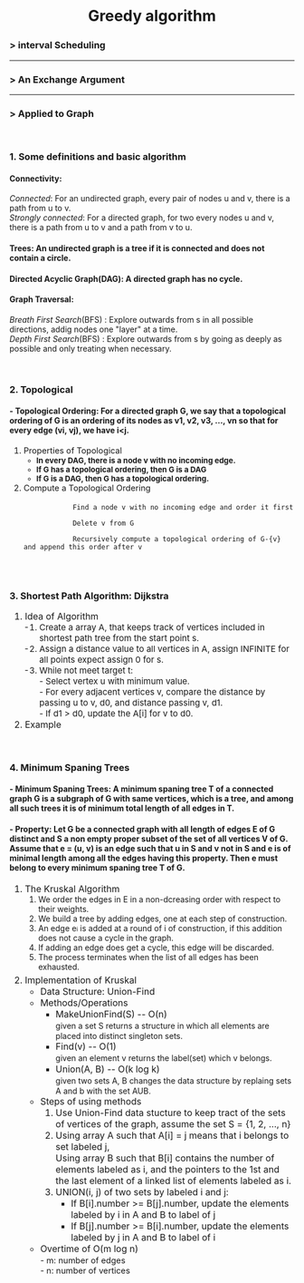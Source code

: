 <p style="text-align: center; font-weight: bold; font-size: 20pt"> Greedy algorithm</p>

### > **interval Scheduling**
----

### > **An Exchange Argument**

----

### > **Applied to Graph**
<br>

### **1. Some definitions and basic algorithm**
#### **Connectivity:** 
*Connected*: For an undirected graph, every pair of nodes u and v, there is a path from u to v. <br>
*Strongly connected*: For a directed graph, for two every nodes u and v, there is a path from u to v and a path from v to u.

#### **Trees:** An undirected graph is a tree if it is connected and does not contain a circle.

#### **Directed Acyclic Graph(DAG):** A directed graph has no cycle.

#### **Graph Traversal:**
*Breath First Search*(BFS) : Explore outwards from s in all possible directions, addig nodes one "layer" at a time.<br>
*Depth First Search*(BFS) : Explore outwards from s by going as deeply as possible and only treating when necessary.

<br>


### **2. Topological**
#### - **Topological Ordering:** For a directed graph G, we say that a topological ordering of G is an ordering of its nodes as v1, v2, v3, ..., vn so that for every edge (vi, vj), we have i<j.

<ol type='1' style="font-size: 11pt">
    <li>Properties of Topological
        <ul style="font-size: 10pt; font-weight: bold">
        <li>In every DAG, there is a node v with no incoming edge.</li>
        <li>If G has a topological ordering, then G is a DAG</li>
        <li>If G is a DAG, then G has a topological ordering.</li>
        </ul>
    </li>
    <li>Compute a Topological Ordering
        <br>
        <code style="font-size: 12px">
            Find a node v with no incoming edge and order it first<br>
            Delete v from G<br>
            Recursively compute a topological ordering of G-{v} and append this order after v
        </code>
    </li>

</ol>
<br>

### **3. Shortest Path Algorithm: Dijkstra**
<ol style="font-size: 12pt">
    <li> Idea of Algorithm
        <ol start='-1' reversed style="font-size: 15px">
            <li>Create a array A, that keeps track of vertices included in shortest path tree from the start point s.</li>
            <li>Assign a distance value to all vertices in A, assign INFINITE for all points expect assign 0 for s. </li>
            <li>While not meet target t:<br>
                - Select vertex u with minimum value.<br> 
                - For every adjacent vertices v, compare the distance by passing u to v, d0, and distance passing v, d1.<br>
                - If d1 > d0, update the A[i] for v to d0.
            </li>    
        </ol>
    </li>
    <li>Example</li>
</ol>
<br>

### **4. Minimum Spaning Trees**
#### - **Minimum Spaning Trees:** A minimum spaning tree T of a connected graph G is a subgraph of G with same vertices, which is a tree, and among all such trees it is of minimum total length of all edges in T.

#### - **Property:** Let G be a connected graph with all length of edges E of G distinct and S a non empty proper subset of the set of all vertices V of G. Assume that e = (u, v) is an edge such that u in S and v not in S and e is of minimal length among all the edges having this property. Then e must belong to every minimum spaning tree T of G.
<ol style="font-size: 12pt; margin-top: 10px">
    <li> The Kruskal Algorithm
        <ol style="font-size: 14px">
            <li> We order the edges in E in a non-dcreasing order with respect to their weights.</li>
            <li>We build a tree by adding edges, one at each step of construction.</li>
            <li>An edge e<span style="font-size: 10px">i</span> is added at a round of i of construction, if this addition does not cause a cycle in the graph. </li>
            <li>If adding an edge does get a cycle, this edge will be discarded.</li>
            <li>The process terminates when the list of all edges has been exhausted.</li>
        </ol>
    </li>
    <li style="margin-top:5px">Implementation of Kruskal
        <ul>
            <li>Data Structure: Union-Find</li>
            <li>Methods/Operations
                <ul style="font-size: 16px">
                    <li>MakeUnionFind(S) -- O(n)<br>
                        <span style="font-size: 14px">given a set S returns a structure in which all elements are placed into distinct singleton sets. </span>
                    </li>
                    <li>Find(v) -- O(1)<br>
                        <span style="font-size: 14px">given an element v returns the label(set) which v belongs.    </span>
                    </li>
                    <li>Union(A, B) -- O(k log k)<br>
                        <span style="font-size: 14px">given two sets A, B changes the data structure by replaing sets A and b with the set AUB.     </span>
                    </li>
                </ul>
            </li>
            <li>Steps of using methods
                <ol>
                    <li>Use Union-Find data stucture to keep tract of the sets of vertices of the graph, assume the set S = {1, 2, ..., n}</li>
                    <li>Using array A such that A[i] = j means that i belongs to set labeled j,<br>Using array B such that B[i] contains the number of elements labeled as i, and the pointers to the 1st and the last element of a linked list of elements labeled as i.</li>
                    <li>UNION(i, j) of two sets by labeled i and j:
                        <ul>
                            <li> If B[i].number >= B[j].number, update the elements labeled by i in A and B to label of j</li>
                            <li> If B[j].number >= B[i].number, update the elements labeled by j in A and B to label of i</li>
                        </ul>
                    </li>
                </ol>
            </li>
            <li >Overtime of O(m log n)<br>
                <span style="font-size: 11pt">- m: number of edges<br> - n: number of vertices</span>
            </li>
        </ul>
    </li>
</ol>
<br>




